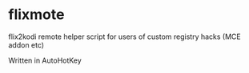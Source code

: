 # flixmote
flix2kodi remote helper script for users of custom registry hacks (MCE addon etc)

Written in AutoHotKey